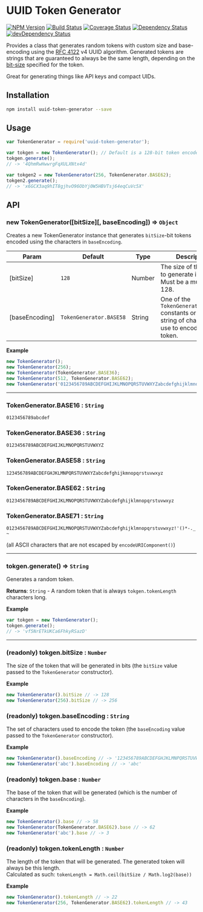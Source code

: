 # UUID Token Generator

[![NPM Version](https://img.shields.io/npm/v/uuid-token-generator.svg)](https://www.npmjs.com/package/uuid-token-generator)
[![Build Status](https://travis-ci.org/nwoltman/uuid-token-generator.svg?branch=master)](https://travis-ci.org/nwoltman/uuid-token-generator)
[![Coverage Status](https://coveralls.io/repos/nwoltman/uuid-token-generator/badge.svg?branch=master&service=github)](https://coveralls.io/github/nwoltman/uuid-token-generator?branch=master)
[![Dependency Status](https://david-dm.org/nwoltman/uuid-token-generator.svg)](https://david-dm.org/nwoltman/uuid-token-generator)
[![devDependency Status](https://david-dm.org/nwoltman/uuid-token-generator/dev-status.svg)](https://david-dm.org/nwoltman/uuid-token-generator#info=devDependencies)

Provides a class that generates random tokens with custom size and base-encoding using the [RFC 4122](http://www.ietf.org/rfc/rfc4122.txt) v4 UUID algorithm. Generated tokens are strings that are guaranteed to always be the same length, depending on the [bit-size](#new-tokgeneratorbitsize-baseencoding--object) specified for the token.

Great for generating things like API keys and compact UIDs.


## Installation

```sh
npm install uuid-token-generator --save
```


## Usage

```js
var TokenGenerator = require('uuid-token-generator');

var tokgen = new TokenGenerator(); // Default is a 128-bit token encoded in base58
tokgen.generate();
// -> '4QhmRwHwwrgFqXULXNtx4d'

var tokgen2 = new TokenGenerator(256, TokenGenerator.BASE62);
tokgen2.generate();
// -> 'x6GCX3aq9hIT8gjhvO96ObYj0W5HBVTsj64eqCuVc5X'
```


## API

### new TokenGenerator([bitSize][, baseEncoding]) ⇒ `Object`
Creates a new TokenGenerator instance that generates `bitSize`-bit tokens encoded using the characters in `baseEncoding`.

| Param | Default | Type | Description |
|-------|---------|------|-------------|
| [bitSize] | `128` | Number | The size of the token to generate in bits. Must be a multiple of 128. |
| [baseEncoding] | `TokenGenerator.BASE58` | String | One of the `TokenGenerator.BASE##` constants or a custom string of characters to use to encode the token. |

**Example**
```js
new TokenGenerator();
new TokenGenerator(256);
new TokenGenerator(TokenGenerator.BASE36);
new TokenGenerator(512, TokenGenerator.BASE62);
new TokenGenerator('0123456789ABCDEFGHIJKLMNOPQRSTUVWXYZabcdefghijklmnopqrstuvwxyz+/'); // Custom encoding (base64)
```

---

### TokenGenerator.BASE16 : `String`
`0123456789abcdef`

### TokenGenerator.BASE36 : `String`
`0123456789ABCDEFGHIJKLMNOPQRSTUVWXYZ`

### TokenGenerator.BASE58 : `String`
`123456789ABCDEFGHJKLMNPQRSTUVWXYZabcdefghijkmnopqrstuvwxyz`

### TokenGenerator.BASE62 : `String`
`0123456789ABCDEFGHIJKLMNOPQRSTUVWXYZabcdefghijklmnopqrstuvwxyz`

### TokenGenerator.BASE71 : `String`
`0123456789ABCDEFGHIJKLMNOPQRSTUVWXYZabcdefghijklmnopqrstuvwxyz!'()*-._~`

(all ASCII characters that are not escaped by `encodeURIComponent()`)

---

### tokgen.generate() ⇒ `String`
Generates a random token.

**Returns**: `String` - A random token that is always `tokgen.tokenLength` characters long.

**Example**
```js
var tokgen = new TokenGenerator();
tokgen.generate();
// -> 'vf5NrETkUKCa6FhkyRSazD'
```

---

### (readonly) tokgen.bitSize : `Number`
The size of the token that will be generated in bits (the `bitSize` value passed to the `TokenGenerator` constructor).

**Example**
```js
new TokenGenerator().bitSize // -> 128
new TokenGenerator(256).bitSize // -> 256
```

### (readonly) tokgen.baseEncoding : `String`
The set of characters used to encode the token (the `baseEncoding` value passed to the `TokenGenerator` constructor).

**Example**
```js
new TokenGenerator().baseEncoding // -> '123456789ABCDEFGHJKLMNPQRSTUVWXYZabcdefghijkmnopqrstuvwxyz'
new TokenGenerator('abc').baseEncoding // -> 'abc'
```

### (readonly) tokgen.base : `Number`
The base of the token that will be generated (which is the number of characters in the `baseEncoding`).

**Example**
```js
new TokenGenerator().base // -> 58
new TokenGenerator(TokenGenerator.BASE62).base // -> 62
new TokenGenerator('abc').base // -> 3
```

### (readonly) tokgen.tokenLength : `Number`
The length of the token that will be generated. The generated token will always be this length.  
Calculated as such: `tokenLength = Math.ceil(bitSize / Math.log2(base))`

**Example**
```js
new TokenGenerator().tokenLength // -> 22
new TokenGenerator(256, TokenGenerator.BASE62).tokenLength // -> 43
```
